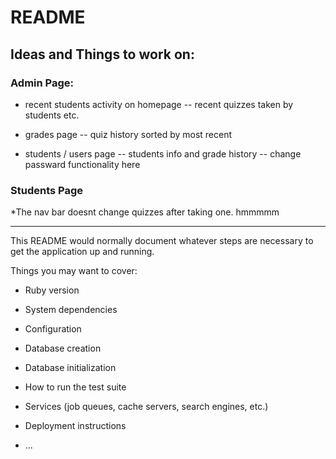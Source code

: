 # README


## Ideas and Things to work on:

### Admin Page:

* recent students activity on homepage -- recent quizzes taken by students etc.

* grades page -- quiz history sorted by most recent

* students / users page -- students info and grade history -- change passward functionality here

### Students Page

*The nav bar doesnt change quizzes after taking one. hmmmmm


*****

This README would normally document whatever steps are necessary to get the
application up and running.

Things you may want to cover:

* Ruby version

* System dependencies

* Configuration

* Database creation

* Database initialization

* How to run the test suite

* Services (job queues, cache servers, search engines, etc.)

* Deployment instructions

* ...

